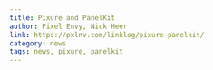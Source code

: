 ```yaml
---
title: Pixure and PanelKit
author: Pixel Envy, Nick Heer
link: https://pxlnv.com/linklog/pixure-panelkit/
category: news
tags: news, pixure, panelkit
---
```

